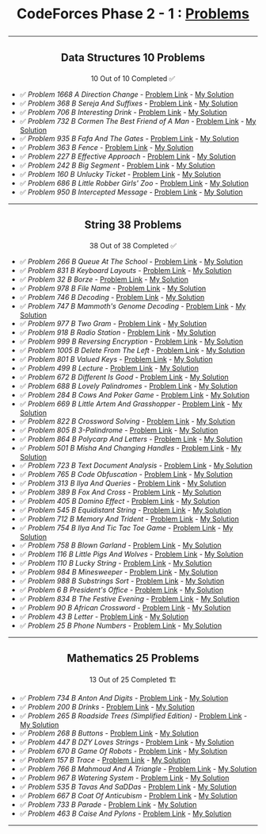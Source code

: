 # <p align="center">CodeForces Phase 2 - 1 : [Problems](https://github.com/cs-MohamedAyman/Problem-Solving-Training/tree/master/level-2/codeforces-phase-2-1)</p>
***

<!-- ✅ *Problem * - [Problem Link]() - [My Solution]() -->

## <p align="center"> Data Structures 10 Problems </p>
<p align="center"> 10 Out of 10 Completed ✅</p>

- ✅ *Problem 1668 A Direction Change* - [Problem Link](https://codeforces.com/problemset/problem/1668/A) - [My Solution](https://github.com/GeorgeBeshay/ProblemSolving/tree/main/CF_Phase_2_1/Data_Structure/P1668A_DirectionChange.java)
- ✅ *Problem 368 B Sereja And Suffixes* - [Problem Link](https://codeforces.com/contest/368/problem/B) - [My Solution](https://github.com/GeorgeBeshay/ProblemSolving/tree/main/CF_Phase_2_1/Data_Structure/P368B_SerejaAndSuffixes.java)
- ✅ *Problem 706 B Interesting Drink* - [Problem Link](https://codeforces.com/problemset/problem/706/B) - [My Solution](https://github.com/GeorgeBeshay/ProblemSolving/tree/main/CF_Phase_2_1/Data_Structure/P706B_InterestingDrink.java)
- ✅ *Problem 732 B Cormen The Best Friend of A Man* - [Problem Link](https://codeforces.com/problemset/problem/732/B) - [My Solution](https://github.com/GeorgeBeshay/ProblemSolving/tree/main/CF_Phase_2_1/Data_Structure/P732B_CormenTheBestFriendOfAMan.java)
- ✅ *Problem 935 B Fafa And The Gates* - [Problem Link](https://codeforces.com/problemset/problem/935/B) - [My Solution](https://github.com/GeorgeBeshay/ProblemSolving/tree/main/CF_Phase_2_1/Data_Structure/P935B_FafaAndTheGates.java)
- ✅ *Problem 363 B Fence* - [Problem Link](https://codeforces.com/problemset/problem/363/B) - [My Solution](https://github.com/GeorgeBeshay/ProblemSolving/tree/main/CF_Phase_2_1/Data_Structure/P363B_Fence.java)
- ✅ *Problem 227 B Effective Approach* - [Problem Link](https://codeforces.com/problemset/problem/227/B) - [My Solution](https://github.com/GeorgeBeshay/ProblemSolving/tree/main/CF_Phase_2_1/Data_Structure/P227B_EffectiveApproach.java)
- ✅ *Problem 242 B Big Segment* - [Problem Link](https://codeforces.com/problemset/problem/242/B) - [My Solution](https://github.com/GeorgeBeshay/ProblemSolving/tree/main/CF_Phase_2_1/Data_Structure/P242B_BigSegment.java)
- ✅ *Problem 160 B Unlucky Ticket* - [Problem Link](https://codeforces.com/problemset/problem/160/B) - [My Solution](https://github.com/GeorgeBeshay/ProblemSolving/tree/main/CF_Phase_2_1/Data_Structure/P160B_UnluckyTicket.java)
- ✅ *Problem 686 B Little Robber Girls' Zoo* - [Problem Link](https://codeforces.com/contest/686/problem/B) - [My Solution](https://github.com/GeorgeBeshay/ProblemSolving/tree/main/CF_Phase_2_1/Data_Structure/P686B_LittleRobberGirlsZoo.java)
- ✅ *Problem 950 B Intercepted Message* - [Problem Link](https://codeforces.com/problemset/problem/950/B) - [My Solution](https://github.com/GeorgeBeshay/ProblemSolving/tree/main/CF_Phase_2_1/Data_Structure/P950B_InterceptedMessage.java)
***

## <p align="center"> String 38 Problems </p>
<p align="center"> 38 Out of 38 Completed ✅</p>

- ✅ *Problem 266 B Queue At The School* - [Problem Link](https://codeforces.com/problemset/problem/266/B) - [My Solution](https://github.com/GeorgeBeshay/ProblemSolving/tree/main/CF_Phase_2_1/String/P266B_QueueAtTheSchool.java)
- ✅ *Problem 831 B Keyboard Layouts* - [Problem Link](https://codeforces.com/problemset/problem/831/B) - [My Solution](https://github.com/GeorgeBeshay/ProblemSolving/tree/main/CF_Phase_2_1/String/P831B_KeyboardLayouts.java)
- ✅ *Problem 32 B Borze* - [Problem Link](https://codeforces.com/problemset/problem/32/B) - [My Solution](https://github.com/GeorgeBeshay/ProblemSolving/tree/main/CF_Phase_2_1/String/P32B_Borze.java)
- ✅ *Problem 978 B File Name* - [Problem Link](https://codeforces.com/problemset/problem/978/B) - [My Solution](https://github.com/GeorgeBeshay/ProblemSolving/tree/main/CF_Phase_2_1/String/P978B_FileName.java)
- ✅ *Problem 746 B Decoding* - [Problem Link](https://codeforces.com/problemset/problem/746/B) - [My Solution](https://github.com/GeorgeBeshay/ProblemSolving/tree/main/CF_Phase_2_1/String/P746B_Decoding.java)
- ✅ *Problem 747 B Mammoth's Genome Decoding* - [Problem Link](https://codeforces.com/problemset/problem/747/B) - [My Solution](https://github.com/GeorgeBeshay/ProblemSolving/tree/main/CF_Phase_2_1/String/P747B_MammothsGenomeDecoding.java)
- ✅ *Problem 977 B Two Gram* - [Problem Link](https://codeforces.com/problemset/problem/977/B) - [My Solution](https://github.com/GeorgeBeshay/ProblemSolving/tree/main/CF_Phase_2_1/String/P977B_TwoGram.java)
- ✅ *Problem 918 B Radio Station* - [Problem Link](https://codeforces.com/problemset/problem/918/B) - [My Solution](https://github.com/GeorgeBeshay/ProblemSolving/tree/main/CF_Phase_2_1/String/P918B_RadioStation.java)
- ✅ *Problem 999 B Reversing Encryption* - [Problem Link](https://codeforces.com/problemset/problem/999/B) - [My Solution](https://github.com/GeorgeBeshay/ProblemSolving/tree/main/CF_Phase_2_1/String/P999B_ReversingEncryption.java)
- ✅ *Problem 1005 B Delete From The Left* - [Problem Link](https://codeforces.com/problemset/problem/1005/B) - [My Solution](https://github.com/GeorgeBeshay/ProblemSolving/tree/main/CF_Phase_2_1/String/P1005B_DeleteFromTheLeft.java)
- ✅ *Problem 801 B Valued Keys* - [Problem Link](https://codeforces.com/problemset/problem/801/B) - [My Solution](https://github.com/GeorgeBeshay/ProblemSolving/tree/main/CF_Phase_2_1/String/P801B_ValuedKeys.java)
- ✅ *Problem 499 B Lecture* - [Problem Link](https://codeforces.com/problemset/problem/499/B) - [My Solution](https://github.com/GeorgeBeshay/ProblemSolving/tree/main/CF_Phase_2_1/String/P499B_Lecture.java)
- ✅ *Problem 672 B Different Is Good* - [Problem Link](https://codeforces.com/problemset/problem/672/B) - [My Solution](https://github.com/GeorgeBeshay/ProblemSolving/tree/main/CF_Phase_2_1/String/P672B_DifferentIsGood.java)
- ✅ *Problem 688 B Lovely Palindromes* - [Problem Link](https://codeforces.com/problemset/problem/688/B) - [My Solution](https://github.com/GeorgeBeshay/ProblemSolving/tree/main/CF_Phase_2_1/String/P688B_LovelyPalindromes.java)
- ✅ *Problem 284 B Cows And Poker Game* - [Problem Link](https://codeforces.com/problemset/problem/284/B) - [My Solution](https://github.com/GeorgeBeshay/ProblemSolving/tree/main/CF_Phase_2_1/String/P248B_CowsAndPokerGame.java)
- ✅ *Problem 669 B Little Artem And Grasshopper* - [Problem Link](https://codeforces.com/problemset/problem/669/B) - [My Solution](https://github.com/GeorgeBeshay/ProblemSolving/tree/main/CF_Phase_2_1/String/P669B_LittleArtemAndGrasshopper.java)
- ✅ *Problem 822 B Crossword Solving* - [Problem Link](https://codeforces.com/problemset/problem/822/B) - [My Solution](https://github.com/GeorgeBeshay/ProblemSolving/tree/main/CF_Phase_2_1/String/P822B_CrosswordSolving.java)
- ✅ *Problem 805 B 3-Palindrome* - [Problem Link](https://codeforces.com/problemset/problem/805/B) - [My Solution](https://github.com/GeorgeBeshay/ProblemSolving/tree/main/CF_Phase_2_1/String/P805B_3Palindrome.java)
- ✅ *Problem 864 B Polycarp And Letters* - [Problem Link](https://codeforces.com/problemset/problem/864/B) - [My Solution](https://github.com/GeorgeBeshay/ProblemSolving/tree/main/CF_Phase_2_1/String/P864B_PolycarpAndLetters.java)
- ✅ *Problem 501 B Misha And Changing Handles* - [Problem Link](https://codeforces.com/problemset/problem/501/B) - [My Solution](https://github.com/GeorgeBeshay/ProblemSolving/tree/main/CF_Phase_2_1/String/P501B_MishaAndChangingHandles.java)
- ✅ *Problem 723 B Text Document Analysis* - [Problem Link](https://codeforces.com/problemset/problem/723/B) - [My Solution](https://github.com/GeorgeBeshay/ProblemSolving/tree/main/CF_Phase_2_1/String/P723B_TextDocumentAnalysis.java)
- ✅ *Problem 765 B Code Obfuscation* - [Problem Link](https://codeforces.com/problemset/problem/765/B) - [My Solution](https://github.com/GeorgeBeshay/ProblemSolving/tree/main/CF_Phase_2_1/String/P765B_CodeObfuscation.java)
- ✅ *Problem 313 B Ilya And Queries* - [Problem Link](https://codeforces.com/problemset/problem/313/B) - [My Solution](https://github.com/GeorgeBeshay/ProblemSolving/tree/main/CF_Phase_2_1/String/P313B_llyaAndQueries.java)
- ✅ *Problem 389 B Fox And Cross* - [Problem Link](https://codeforces.com/problemset/problem/389/B) - [My Solution](https://github.com/GeorgeBeshay/ProblemSolving/tree/main/CF_Phase_2_1/String/P389B_FoxAndCross.java)
- ✅ *Problem 405 B Domino Effect* - [Problem Link](https://codeforces.com/problemset/problem/405/B) - [My Solution](https://github.com/GeorgeBeshay/ProblemSolving/tree/main/CF_Phase_2_1/String/P405B_DominoEffect.java)
- ✅ *Problem 545 B Equidistant String* - [Problem Link](https://codeforces.com/problemset/problem/545/B) - [My Solution](https://github.com/GeorgeBeshay/ProblemSolving/tree/main/CF_Phase_2_1/String/P545B_EquidistantString.java)
- ✅ *Problem 712 B Memory And Trident* - [Problem Link](https://codeforces.com/problemset/problem/712/B) - [My Solution](https://github.com/GeorgeBeshay/ProblemSolving/tree/main/CF_Phase_2_1/String/P712B_MemoryAndTrident.java)
- ✅ *Problem 754 B Ilya And Tic Tac Toe Game* - [Problem Link](https://codeforces.com/problemset/problem/754/B) - [My Solution](https://github.com/GeorgeBeshay/ProblemSolving/tree/main/CF_Phase_2_1/String/P754B_IlyaAndTicTacToeGame.java)
- ✅ *Problem 758 B Blown Garland* - [Problem Link](https://codeforces.com/contest/758/problem/B) - [My Solution](https://github.com/GeorgeBeshay/ProblemSolving/tree/main/CF_Phase_2_1/String/P758B_BlownGarland.java)
- ✅ *Problem 116 B Little Pigs And Wolves* - [Problem Link](https://codeforces.com/problemset/problem/116/B) - [My Solution](https://github.com/GeorgeBeshay/ProblemSolving/tree/main/CF_Phase_2_1/String/P116B_LittlePigsAndWolves.java)
- ✅ *Problem 110 B Lucky String* - [Problem Link](https://codeforces.com/problemset/problem/110/B) - [My Solution](https://github.com/GeorgeBeshay/ProblemSolving/tree/main/CF_Phase_2_1/String/P110B_LuckyString.java)
- ✅ *Problem 984 B Minesweeper* - [Problem Link](https://codeforces.com/contest/984/problem/B) - [My Solution](https://github.com/GeorgeBeshay/ProblemSolving/tree/main/CF_Phase_2_1/String/P984B_Minesweeper.java)
- ✅ *Problem 988 B Substrings Sort* - [Problem Link](https://codeforces.com/problemset/problem/988/B) - [My Solution](https://github.com/GeorgeBeshay/ProblemSolving/tree/main/CF_Phase_2_1/String/P988B_SubstringsSort.java)
- ✅ *Problem 6 B President's Office* - [Problem Link](https://codeforces.com/problemset/problem/6/B) - [My Solution](https://github.com/GeorgeBeshay/ProblemSolving/tree/main/CF_Phase_2_1/String/P6B_PresidentsOffice.java)
- ✅ *Problem 834 B The Festive Evening* - [Problem Link](https://codeforces.com/problemset/problem/834/B) - [My Solution](https://github.com/GeorgeBeshay/ProblemSolving/tree/main/CF_Phase_2_1/String/P834B_TheFestiveEvening.java)
- ✅ *Problem 90 B African Crossword* - [Problem Link](https://codeforces.com/problemset/problem/90/B) - [My Solution](https://github.com/GeorgeBeshay/ProblemSolving/tree/main/CF_Phase_2_1/String/P90B_AfricanCrossword.java)
- ✅ *Problem 43 B Letter* - [Problem Link](https://codeforces.com/problemset/problem/43/B) - [My Solution](https://github.com/GeorgeBeshay/ProblemSolving/tree/main/CF_Phase_2_1/String/P43B_Letter.java)
- ✅ *Problem 25 B Phone Numbers* - [Problem Link](https://codeforces.com/problemset/problem/25/B) - [My Solution](https://github.com/GeorgeBeshay/ProblemSolving/tree/main/CF_Phase_2_1/String/P25B_PhoneNumbers.java)
***

## <p align="center"> Mathematics 25 Problems </p>
<p align="center"> 13 Out of 25 Completed 🏗️</p>

- ✅ *Problem 734 B Anton And Digits* - [Problem Link](https://codeforces.com/problemset/problem/734/B) - [My Solution](https://github.com/GeorgeBeshay/ProblemSolving/tree/main/CF_Phase_2_1/Mathematics/P734B_AntonAndDigits.java)
- ✅ *Problem 200 B Drinks* - [Problem Link](https://codeforces.com/problemset/problem/200/B) - [My Solution](https://github.com/GeorgeBeshay/ProblemSolving/tree/main/CF_Phase_2_1/Mathematics/P200B_Drinks.java)
- ✅ *Problem 265 B Roadside Trees (Simplified Edition)* - [Problem Link](https://codeforces.com/problemset/problem/265/B) - [My Solution](https://github.com/GeorgeBeshay/ProblemSolving/tree/main/CF_Phase_2_1/Mathematics/P265B_RoadsideTreesSimplifiedEdition.java)
- ✅ *Problem 268 B Buttons* - [Problem Link](https://codeforces.com/problemset/problem/268/B) - [My Solution](https://github.com/GeorgeBeshay/ProblemSolving/tree/main/CF_Phase_2_1/Mathematics/P268B_Buttons.java)
- ✅ *Problem 447 B DZY Loves Strings* - [Problem Link](https://codeforces.com/problemset/problem/447/B) - [My Solution](https://github.com/GeorgeBeshay/ProblemSolving/tree/main/CF_Phase_2_1/Mathematics/P447B_DZYLovesStrings.java)
- ✅ *Problem 670 B Game Of Robots* - [Problem Link](https://codeforces.com/problemset/problem/670/B) - [My Solution](https://github.com/GeorgeBeshay/ProblemSolving/tree/main/CF_Phase_2_1/Mathematics/P670B_GameOfRobots.java)
- ✅ *Problem 157 B Trace* - [Problem Link](https://codeforces.com/problemset/problem/157/B) - [My Solution](https://github.com/GeorgeBeshay/ProblemSolving/tree/main/CF_Phase_2_1/Mathematics/P157B_Trace.java)
- ✅ *Problem 766 B Mahmoud And A Triangle* - [Problem Link](https://codeforces.com/problemset/problem/766/B) - [My Solution](https://github.com/GeorgeBeshay/ProblemSolving/tree/main/CF_Phase_2_1/Mathematics/P766B_MahmoudAndATriangle.java)
- ✅ *Problem 967 B Watering System* - [Problem Link](https://codeforces.com/problemset/problem/967/B) - [My Solution](https://github.com/GeorgeBeshay/ProblemSolving/blob/main/CF_Phase_2_1/Mathematics/P967B_WateringSystem.java)
- ✅ *Problem 535 B Tavas And SaDDas* - [Problem Link](https://codeforces.com/problemset/problem/535/B) - [My Solution](https://github.com/GeorgeBeshay/ProblemSolving/blob/main/CF_Phase_2_1/Mathematics/P535B_TavasAndSaDDas.java)
- ✅ *Problem 667 B Coat Of Anticubism* - [Problem Link](https://codeforces.com/problemset/problem/667/B) - [My Solution](https://github.com/GeorgeBeshay/ProblemSolving/blob/main/CF_Phase_2_1/Mathematics/P667B_CoatOfAnticubism.javahttps://github.com/GeorgeBeshay/ProblemSolving/blob/main/CF_Phase_2_1/Mathematics/P667B_CoatOfAnticubism.java)
- ✅ *Problem 733 B Parade* - [Problem Link](https://codeforces.com/problemset/problem/733/B) - [My Solution](https://github.com/GeorgeBeshay/ProblemSolving/blob/main/CF_Phase_2_1/Mathematics/P733B_Parade.java)
- ✅ *Problem 463 B Caise And Pylons* - [Problem Link](https://codeforces.com/problemset/problem/463/B) - [My Solution](https://github.com/GeorgeBeshay/ProblemSolving/blob/main/CF_Phase_2_1/Mathematics/P463B_CaisaAndPylons.java)
***
